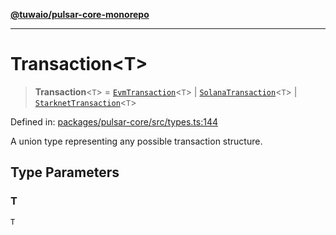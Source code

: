 [**@tuwaio/pulsar-core-monorepo**](../../../README.md)

***

# Transaction\<T\>

> **Transaction**\<`T`\> = [`EvmTransaction`](EvmTransaction.md)\<`T`\> \| [`SolanaTransaction`](SolanaTransaction.md)\<`T`\> \| [`StarknetTransaction`](StarknetTransaction.md)\<`T`\>

Defined in: [packages/pulsar-core/src/types.ts:144](https://github.com/TuwaIO/pulsar-core/blob/5e6e1f83790e94bf45cb45e22ff57cc8acc0effd/packages/pulsar-core/src/types.ts#L144)

A union type representing any possible transaction structure.

## Type Parameters

### T

`T`

